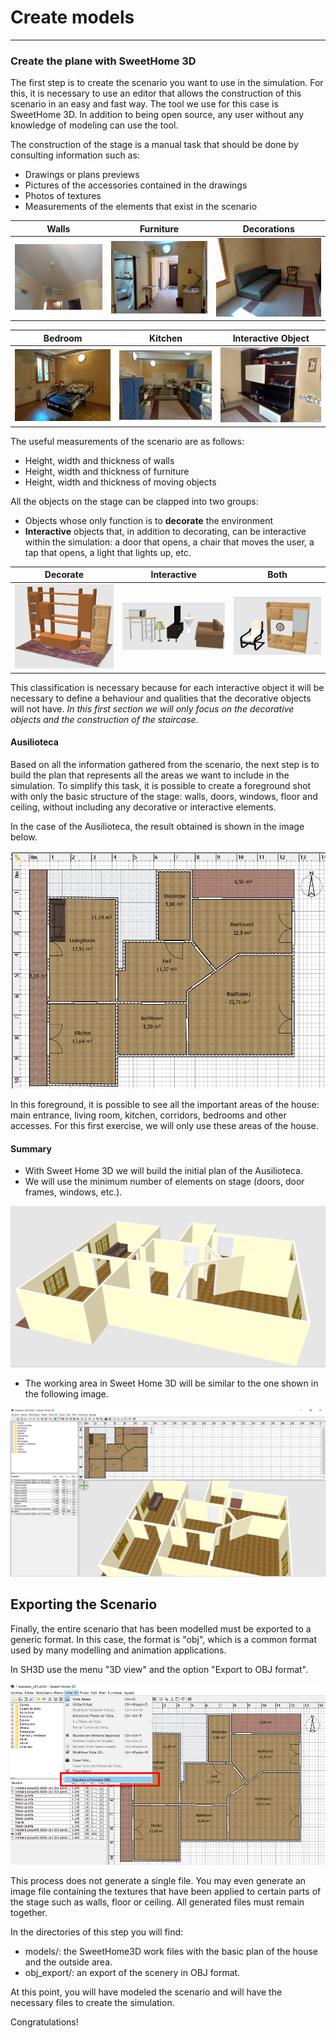 # Create models

---
### Create the plane with SweetHome 3D

The first step is to create the scenario you want to use in the simulation. For this, it is necessary to use an editor that allows the construction of this scenario in an easy and fast way. The tool we use for this case is SweetHome 3D. In addition to being open source, any user without any knowledge of modeling can use the tool.

The construction of the stage is a manual task that should be done by consulting information such as:
- Drawings or plans previews
- Pictures of the accessories contained in the drawings
- Photos of textures
- Measurements of the elements that exist in the scenario

Walls | Furniture | Decorations
--- | --- | ---
<img src="https://github.com/mfcardenas/aias-examples-phat/blob/master/assets/img/img_walls.jpg" width="300px" heigth="300px" alt="walls examples"/> | <img src="https://github.com/mfcardenas/aias-examples-phat/blob/master/assets/img/img_furniture_iii.jpg" width="300px" heigth="300px" alt="walls examples"/> | <img src="https://github.com/mfcardenas/aias-examples-phat/blob/master/assets/img/img_furniture_i.jpg" width="300px" heigth="300px" alt="walls examples"/>

Bedroom | Kitchen | Interactive Object
--- | --- | ---
<img src="https://github.com/mfcardenas/aias-examples-phat/blob/master/assets/img/img_bedroom.jpg" width="300px" heigth="300px" alt="walls examples"/> | <img src="https://github.com/mfcardenas/aias-examples-phat/blob/master/assets/img/img_kitchen.jpg" width="300px" heigth="300px" alt="walls examples"/> | <img src="https://github.com/mfcardenas/aias-examples-phat/blob/master/assets/img/img_objects.jpg" width="300px" heigth="300px" alt="walls examples"/>

The useful measurements of the scenario are as follows:
- Height, width and thickness of walls
- Height, width and thickness of furniture
- Height, width and thickness of moving objects

All the objects on the stage can be clapped into two groups:

- Objects whose only function is to <b>decorate</b> the environment
- <b>Interactive</b> objects that, in addition to decorating, can be interactive within the simulation: a door that opens, a chair that moves the user, a tap that opens, a light that lights up, etc.

Decorate | Interactive | Both
--- | --- | ---
<img src="https://github.com/mfcardenas/aias-examples-phat/blob/master/assets/img/img_decorate.png" width="300px" heigth="300px" alt="Decorate"/> | <img src="https://github.com/mfcardenas/aias-examples-phat/blob/master/assets/img/img_interactive.png" width="300px" heigth="300px" alt="Interactive"/> | <img src="https://github.com/mfcardenas/aias-examples-phat/blob/master/assets/img/img_both.png" width="300px" heigth="300px" alt="Decorate or Interactive"/>

This classification is necessary because for each interactive object it will be necessary to define a behaviour and qualities that the decorative objects will not have.
<i>In this first section we will only focus on the decorative objects and the construction of the staircase.</i>

#### Ausilioteca

Based on all the information gathered from the scenario, the next step is to build the plan that represents all the areas we want to include in the simulation.
To simplify this task, it is possible to create a foreground shot with only the basic structure of the stage: walls, doors, windows, floor and ceiling, without including any decorative or interactive elements.

In the case of the Ausilioteca, the result obtained is shown in the image below.

<img src="https://github.com/mfcardenas/aias-examples-phat/blob/master/assets/img/img_ausilioteca_10.png" alt="First Plan" />

In this foreground, it is possible to see all the important areas of the house: main entrance, living room, kitchen, corridors, bedrooms and other accesses.
For this first exercise, we will only use these areas of the house.

#### Summary

- With Sweet Home 3D we will build the initial plan of the Ausilioteca.
- We will use the minimum number of elements on stage (doors, door frames, windows, etc.).

<img src="https://github.com/mfcardenas/aias-examples-phat/blob/master/assets/img/img_ausilioteca_01.png" alt="Ausilioteca" />

- The working area in Sweet Home 3D will be similar to the one shown in the following image.

<img src="https://github.com/mfcardenas/aias-examples-phat/blob/master/assets/img/img_scenario_01.png" alt="Scenario" />

## Exporting the Scenario

Finally, the entire scenario that has been modelled must be exported to a generic format. In this case, the format is "obj", which is a common format used by many modelling and animation applications.

In SH3D use the menu "3D view" and the option "Export to OBJ format".

<img src="https://github.com/mfcardenas/aias-examples-phat/blob/master/assets/img/img_export_obj.png" alt="Scenario" />

This process does not generate a single file. You may even generate an image file containing the textures that have been applied to certain parts of the stage such as walls, floor or ceiling. All generated files must remain together.

In the directories of this step you will find:
- models/: the SweetHome3D work files with the basic plan of the house and the outside area.
- obj_export/: an export of the scenery in OBJ format.

At this point, you will have modeled the scenario and will have the necessary files to create the simulation.

Congratulations!